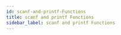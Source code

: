 ```yaml
---
id: scanf-and-printf-Functions
title: scanf and printf Functions
sidebar_label: scanf and printf Functions
---
```



#
